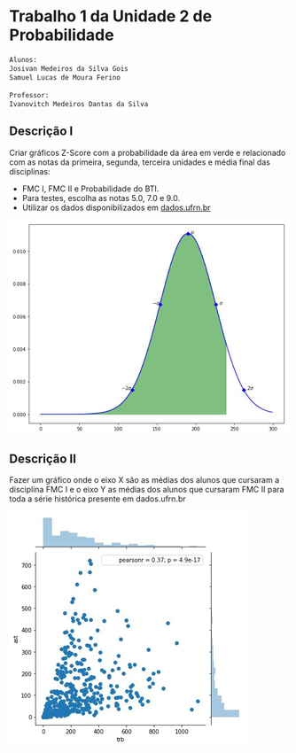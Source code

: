 Trabalho 1 da Unidade 2 de Probabilidade
====================
	Alunos:
	Josivan Medeiros da Silva Gois
	Samuel Lucas de Moura Ferino

	Professor: 
	Ivanovitch Medeiros Dantas da Silva

## Descrição I
Criar gráficos Z-Score com a probabilidade da área em verde e relacionado com as notas da primeira, segunda, terceira unidades e média final das disciplinas: 

- FMC I, FMC II e Probabilidade do BTI.
- Para testes, escolha as notas 5.0, 7.0 e 9.0. 
- Utilizar os dados disponibilizados em [dados.ufrn.br][1]

![Exemplo 1](https://raw.githubusercontent.com/JoMedeiros/Trabalho1_Unidade1_Probabilidade/master/assets/z-score.png)


## Descrição II
Fazer um gráfico onde o eixo X são as médias dos alunos que cursaram a disciplina FMC I e o eixo Y as médias dos alunos que cursaram FMC II para toda a série histórica presente em dados.ufrn.br

![Exemplo 2](https://raw.githubusercontent.com/JoMedeiros/Trabalho1_Unidade1_Probabilidade/master/assets/scatter.png)

[1]: http://dados.ufrn.br/
